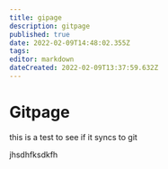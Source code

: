 ```yaml
---
title: gipage
description: gitpage
published: true
date: 2022-02-09T14:48:02.355Z
tags: 
editor: markdown
dateCreated: 2022-02-09T13:37:59.632Z
---
```


# Gitpage
this is a test to see if it syncs to git 
<!-- mendix: test hhkasdhksadh -->


jhsdhfksdkfh